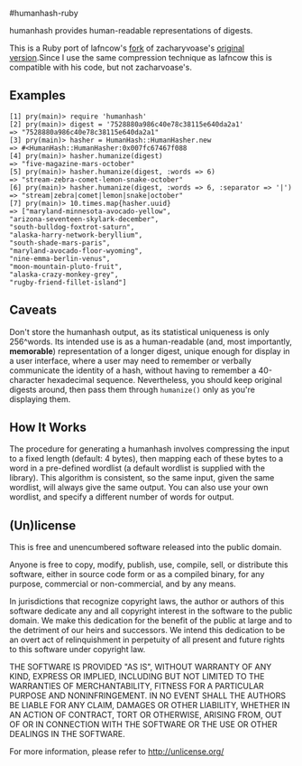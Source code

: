 #humanhash-ruby

humanhash provides human-readable representations of digests. 

This is a Ruby port of lafncow's [fork](https://github.com/lafncow/humanhash)
of zacharyvoase's [original version](https://github.com/zacharyvoase/humanhash).Since I use the same compression technique as lafncow this is compatible with
his code, but not zacharvoase's.

## Examples

    [1] pry(main)> require 'humanhash'
    [2] pry(main)> digest = '7528880a986c40e78c38115e640da2a1'
    => "7528880a986c40e78c38115e640da2a1"
    [3] pry(main)> hasher = HumanHash::HumanHasher.new
    => #<HumanHash::HumanHasher:0x007fc67467f088
    [4] pry(main)> hasher.humanize(digest)
    => "five-magazine-mars-october"
    [5] pry(main)> hasher.humanize(digest, :words => 6)
    => "stream-zebra-comet-lemon-snake-october"
    [6] pry(main)> hasher.humanize(digest, :words => 6, :separator => '|')
    => "stream|zebra|comet|lemon|snake|october"
    [7] pry(main)> 10.times.map{hasher.uuid}
    => ["maryland-minnesota-avocado-yellow",
    "arizona-seventeen-skylark-december",
    "south-bulldog-foxtrot-saturn",
    "alaska-harry-network-beryllium",
    "south-shade-mars-paris",
    "maryland-avocado-floor-wyoming",
    "nine-emma-berlin-venus",
    "moon-mountain-pluto-fruit",
    "alaska-crazy-monkey-grey",
    "rugby-friend-fillet-island"]
    
## Caveats

Don't store the humanhash output, as its statistical uniqueness is only
256^words. Its intended use is as a human-readable (and, most
importantly, **memorable**) representation of a longer digest, unique enough
for display in a user interface, where a user may need to remember or verbally
communicate the identity of a hash, without having to remember a 40-character
hexadecimal sequence. Nevertheless, you should keep original digests around,
then pass them through `humanize()` only as you're displaying them.


## How It Works

The procedure for generating a humanhash involves compressing the input to a
fixed length (default: 4 bytes), then mapping each of these bytes to a word in
a pre-defined wordlist (a default wordlist is supplied with the library). This
algorithm is consistent, so the same input, given the same wordlist, will
always give the same output. You can also use your own wordlist, and specify a
different number of words for output.


## (Un)license

This is free and unencumbered software released into the public domain.

Anyone is free to copy, modify, publish, use, compile, sell, or distribute this
software, either in source code form or as a compiled binary, for any purpose,
commercial or non-commercial, and by any means.

In jurisdictions that recognize copyright laws, the author or authors of this
software dedicate any and all copyright interest in the software to the public
domain. We make this dedication for the benefit of the public at large and to
the detriment of our heirs and successors. We intend this dedication to be an
overt act of relinquishment in perpetuity of all present and future rights to
this software under copyright law.

THE SOFTWARE IS PROVIDED "AS IS", WITHOUT WARRANTY OF ANY KIND, EXPRESS OR
IMPLIED, INCLUDING BUT NOT LIMITED TO THE WARRANTIES OF MERCHANTABILITY, FITNESS
FOR A PARTICULAR PURPOSE AND NONINFRINGEMENT. IN NO EVENT SHALL THE AUTHORS BE
LIABLE FOR ANY CLAIM, DAMAGES OR OTHER LIABILITY, WHETHER IN AN ACTION OF
CONTRACT, TORT OR OTHERWISE, ARISING FROM, OUT OF OR IN CONNECTION WITH THE
SOFTWARE OR THE USE OR OTHER DEALINGS IN THE SOFTWARE.

For more information, please refer to <http://unlicense.org/>
